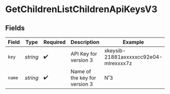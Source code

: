 # GetChildrenListChildrenApiKeysV3


## Fields

| Field                                 | Type                                  | Required                              | Description                           | Example                               |
| ------------------------------------- | ------------------------------------- | ------------------------------------- | ------------------------------------- | ------------------------------------- |
| `key`                                 | *string*                              | :heavy_check_mark:                    | API Key for version 3                 | xkeysib-21881axxxxxcc92e04-mIrexxxx7z |
| `name`                                | *string*                              | :heavy_check_mark:                    | Name of the key for version 3         | N˚3                                   |